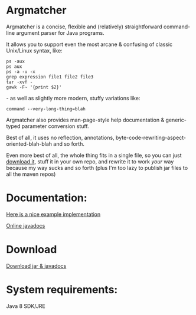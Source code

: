# Argmatcher

Argmatcher is a concise, flexible and (relatively) straightforward command-line argument parser for Java programs.

It allows you to support even the most arcane & confusing of classic Unix/Linux syntax, like:

    ps -aux
    ps aux
    ps -a -u -x
    grep expression file1 file2 file3
    tar -xvf -
    gawk -F~ '{print $2}'

\- as well as slightly more modern, stuffy variations like:

    command --very-long-thing=blah

Argmatcher also provides man-page-style help documentation & generic-typed parameter conversion stuff.

Best of all, it uses no reflection, annotations, byte-code-rewriting-aspect-oriented-blah-blah and so forth.

Even more best of all, the whole thing fits in a single file, so you can just
[download it](./java/prod/util/Args.java), stuff it in your own repo,
and rewrite it to work _your_ way because my way sucks and so forth (plus
I'm too lazy to publish jar files to all the maven repos)

# Documentation:
[Here is a nice example implementation](./java/test/Sample.java)

[Online javadocs](https://zaboople.github.io/javadoc/argmatcher/)

# Download
[Download jar & javadocs](https://zaboople.github.io/downloads/argmatcher-1.0.zip)

# System requirements:

Java 8 SDK/JRE

